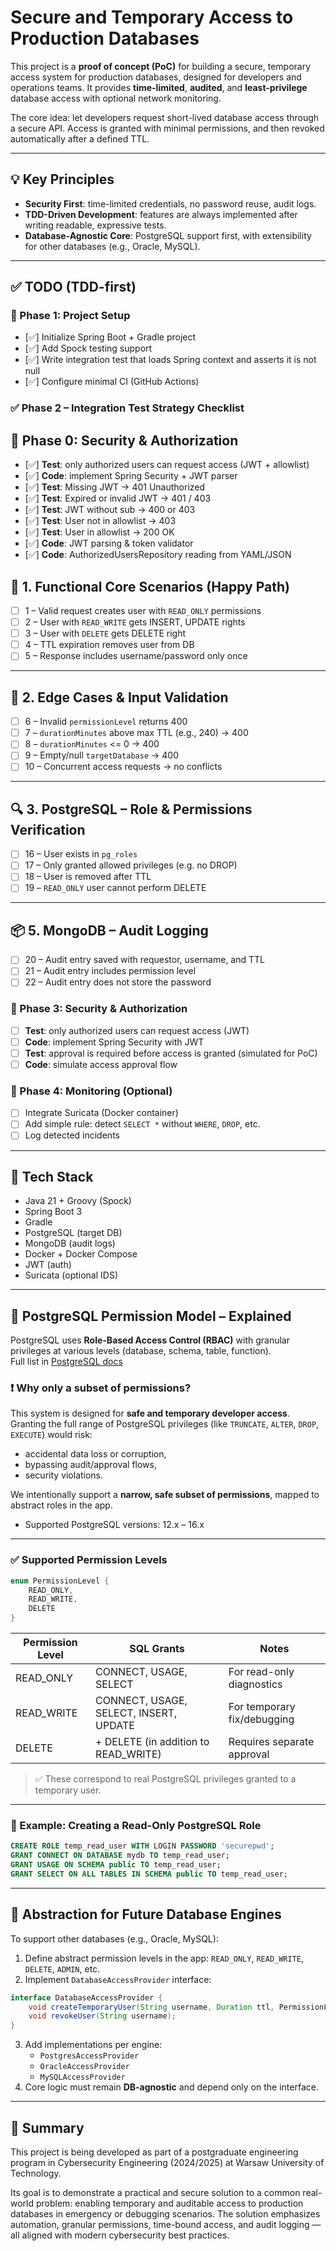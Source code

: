 # Secure and Temporary Access to Production Databases

This project is a **proof of concept (PoC)** for building a secure, temporary access system for production databases, designed for developers and operations teams. It provides **time-limited**, **audited**, and **least-privilege** database access with optional network monitoring.

The core idea: let developers request short-lived database access through a secure API. Access is granted with minimal permissions, and then revoked automatically after a defined TTL.

---

## 💡 Key Principles

- **Security First**: time-limited credentials, no password reuse, audit logs.
- **TDD-Driven Development**: features are always implemented after writing readable, expressive tests.
- **Database-Agnostic Core**: PostgreSQL support first, with extensibility for other databases (e.g., Oracle, MySQL).

---

## ✅ TODO (TDD-first)

### 🔹 Phase 1: Project Setup

- [✅] Initialize Spring Boot + Gradle project
- [✅] Add Spock testing support
- [✅] Write integration test that loads Spring context and asserts it is not null
- [✅] Configure minimal CI (GitHub Actions)

### ✅ Phase 2 – Integration Test Strategy Checklist

## 🔹 Phase 0: Security & Authorization 

- [✅] **Test**: only authorized users can request access (JWT + allowlist)
- [✅] **Code**: implement Spring Security + JWT parser
- [✅] **Test**: Missing JWT → 401 Unauthorized
- [✅] **Test**: Expired or invalid JWT → 401 / 403
- [✅] **Test**: JWT without sub → 400 or 403
- [✅] **Test**: User not in allowlist → 403
- [✅] **Test**: User in allowlist → 200 OK
- [✅] **Code**: JWT parsing & token validator
- [✅] **Code**: AuthorizedUsersRepository reading from YAML/JSON

## 🔹 1. Functional Core Scenarios (Happy Path)

- [ ] 1 – Valid request creates user with `READ_ONLY` permissions
- [ ] 2 – User with `READ_WRITE` gets INSERT, UPDATE rights
- [ ] 3 – User with `DELETE` gets DELETE right
- [ ] 4 – TTL expiration removes user from DB
- [ ] 5 – Response includes username/password only once

---

## 🔹 2. Edge Cases & Input Validation

- [ ] 6 – Invalid `permissionLevel` returns 400
- [ ] 7 – `durationMinutes` above max TTL (e.g., 240) → 400
- [ ] 8 – `durationMinutes` <= 0 → 400
- [ ] 9 – Empty/null `targetDatabase` → 400
- [ ] 10 – Concurrent access requests → no conflicts
---

## 🔍 3. PostgreSQL – Role & Permissions Verification

- [ ] 16 – User exists in `pg_roles`
- [ ] 17 – Only granted allowed privileges (e.g. no DROP)
- [ ] 18 – User is removed after TTL
- [ ] 19 – `READ_ONLY` user cannot perform DELETE

---

## 📦 5. MongoDB – Audit Logging

- [ ] 20 – Audit entry saved with requestor, username, and TTL
- [ ] 21 – Audit entry includes permission level
- [ ] 22 – Audit entry does not store the password

### 🔹 Phase 3: Security & Authorization

- [ ] **Test**: only authorized users can request access (JWT)
- [ ] **Code**: implement Spring Security with JWT
- [ ] **Test**: approval is required before access is granted (simulated for PoC)
- [ ] **Code**: simulate access approval flow

### 🔹 Phase 4: Monitoring (Optional)

- [ ] Integrate Suricata (Docker container)
- [ ] Add simple rule: detect `SELECT *` without `WHERE`, `DROP`, etc.
- [ ] Log detected incidents

---

## 🧰 Tech Stack

- Java 21 + Groovy (Spock)
- Spring Boot 3
- Gradle
- PostgreSQL (target DB)
- MongoDB (audit logs)
- Docker + Docker Compose
- JWT (auth)
- Suricata (optional IDS)

---

## 🔐 PostgreSQL Permission Model – Explained

PostgreSQL uses **Role-Based Access Control (RBAC)** with granular privileges at various levels (database, schema, table, function).  
Full list in [PostgreSQL docs](https://www.postgresql.org/docs/current/ddl-priv.html)

### ❗ Why only a subset of permissions?

This system is designed for **safe and temporary developer access**.  
Granting the full range of PostgreSQL privileges (like `TRUNCATE`, `ALTER`, `DROP`, `EXECUTE`) would risk:

- accidental data loss or corruption,
- bypassing audit/approval flows,
- security violations.

We intentionally support a **narrow, safe subset of permissions**, mapped to abstract roles in the app.

 * Supported PostgreSQL versions: 12.x – 16.x
---

### ✅ Supported Permission Levels

```java
enum PermissionLevel {
    READ_ONLY,
    READ_WRITE,
    DELETE
}
```

| Permission Level | SQL Grants                                        | Notes                        |
|------------------|---------------------------------------------------|------------------------------|
| READ_ONLY        | CONNECT, USAGE, SELECT                            | For read-only diagnostics    |
| READ_WRITE       | CONNECT, USAGE, SELECT, INSERT, UPDATE            | For temporary fix/debugging  |
| DELETE           | + DELETE (in addition to READ_WRITE)              | Requires separate approval   |

> ✅ These correspond to real PostgreSQL privileges granted to a temporary user.

---

### 🧪 Example: Creating a Read-Only PostgreSQL Role

```sql
CREATE ROLE temp_read_user WITH LOGIN PASSWORD 'securepwd';
GRANT CONNECT ON DATABASE mydb TO temp_read_user;
GRANT USAGE ON SCHEMA public TO temp_read_user;
GRANT SELECT ON ALL TABLES IN SCHEMA public TO temp_read_user;
```

---

## 🔌 Abstraction for Future Database Engines

To support other databases (e.g., Oracle, MySQL):

1. Define abstract permission levels in the app: `READ_ONLY`, `READ_WRITE`, `DELETE`, `ADMIN`, etc.
2. Implement `DatabaseAccessProvider` interface:
```java
interface DatabaseAccessProvider {
    void createTemporaryUser(String username, Duration ttl, PermissionLevel level);
    void revokeUser(String username);
}
```
3. Add implementations per engine:
   - `PostgresAccessProvider`
   - `OracleAccessProvider`
   - `MySQLAccessProvider`
4. Core logic must remain **DB-agnostic** and depend only on the interface.

---

## 🚀 Summary

This project is being developed as part of a postgraduate engineering program in Cybersecurity Engineering (2024/2025) at Warsaw University of Technology.

Its goal is to demonstrate a practical and secure solution to a common real-world problem: enabling temporary and auditable access to production databases in emergency or debugging scenarios. The solution emphasizes automation, granular permissions, time-bound access, and audit logging — all aligned with modern cybersecurity best practices.
